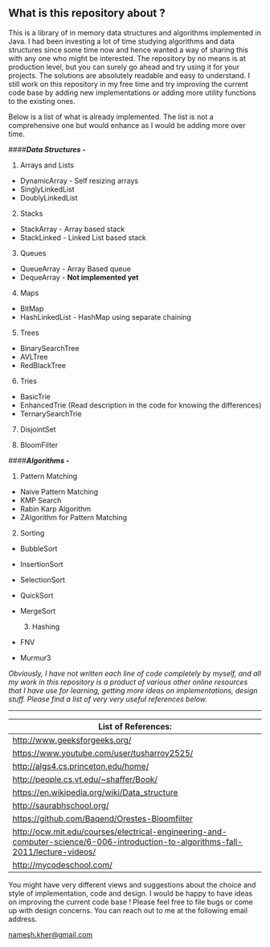 ## **What is this repository about ?**

This is a library of in memory data structures and algorithms implemented in Java. I had been investing a lot of time studying algorithms and data structures since some time now and hence wanted a way of sharing this with any one who might be interested. The repository by no means is at production level, but you can surely go ahead and try using it for your projects. The solutions are absolutely readable and easy to understand. I still work on this repository in my free time and try improving the current code base by adding new implementations or adding
more utility functions to the existing ones.

Below is a list of what is already implemented. The list is not a comprehensive one but would enhance as I would be adding more over time.

####**_Data Structures -_**

1. Arrays and Lists
 * DynamicArray - Self resizing arrays
 * SinglyLinkedList
 * DoublyLinkedList

2. Stacks  
 * StackArray - Array based stack
 * StackLinked - Linked List based stack

3. Queues
 * QueueArray - Array Based queue
 * DequeArray - **Not implemented yet**

4. Maps
 * BitMap
 * HashLinkedList - HashMap using separate chaining

5. Trees
 * BinarySearchTree
 * AVLTree
 * RedBlackTree

6. Tries
 * BasicTrie
 * EnhancedTrie (Read description in the code for knowing the differences)
 * TernarySearchTrie

7. DisjointSet

8. BloomFilter

####**_Algorithms -_**

  1. Pattern Matching
*  Naive Pattern Matching
*  KMP Search
*  Rabin Karp Algorithm
*  ZAlgorithm for Pattern Matching

  2. Sorting
* BubbleSort
* InsertionSort
* SelectionSort
* QuickSort
* MergeSort

  3. Hashing
* FNV
* Murmur3

_Obviously, I have not written each line of code completely by myself, and all my work in this repository is a product of various other online resources that I have use for learning, getting more ideas on implementations, design stuff. Please find a list of very very useful references below._

-------------------------------
List of References: |
--------------------- |
http://www.geeksforgeeks.org/  |
https://www.youtube.com/user/tusharroy2525/ |
http://algs4.cs.princeton.edu/home/  |
http://people.cs.vt.edu/~shaffer/Book/  |
https://en.wikipedia.org/wiki/Data_structure  |
http://saurabhschool.org/  |
https://github.com/Baqend/Orestes-Bloomfilter  |
http://ocw.mit.edu/courses/electrical-engineering-and-computer-science/6-006-introduction-to-algorithms-fall-2011/lecture-videos/  |
http://mycodeschool.com/  |


You might have very different views and suggestions about the choice and style of implementation, code and design. I would be happy to have ideas on improving the current code base ! Please feel free to file bugs or come up with design concerns. You can reach out to me at the following email address.

namesh.kher@gmail.com

